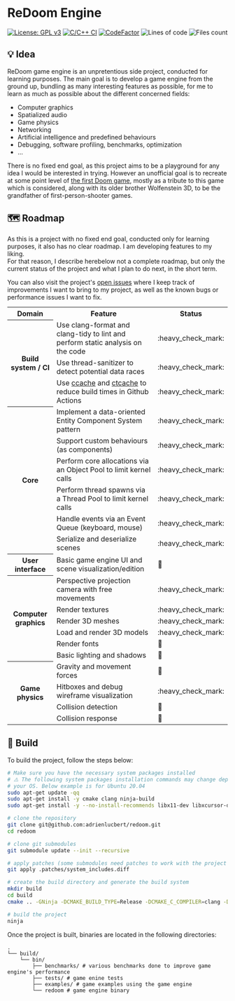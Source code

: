 # ReDoom Engine

[![License: GPL v3](https://img.shields.io/badge/License-GPL%20v3-blue.svg)](http://www.gnu.org/licenses/gpl-3.0)
[![C/C++ CI](https://github.com/adrienlucbert/redoom/actions/workflows/main.yml/badge.svg)](https://github.com/adrienlucbert/redoom/actions/workflows/main.yml)
[![CodeFactor](https://www.codefactor.io/repository/github/adrienlucbert/redoom/badge?s=ab605ed6ac504fc638d3fc42ff109336e4cb4d84)](https://www.codefactor.io/repository/github/adrienlucbert/redoom)
![Lines of code](https://img.shields.io/tokei/lines/github/adrienlucbert/redoom)
![Files count](https://img.shields.io/github/directory-file-count/adrienlucbert/redoom)

## 💡 Idea

ReDoom game engine is an unpretentious side project, conducted for learning
purposes. The main goal is to develop a game engine from the ground up, bundling
as many interesting features as possible, for me to learn as much as possible
about the different concerned fields:

- Computer graphics
- Spatialized audio
- Game physics
- Networking
- Artificial intelligence and predefined behaviours
- Debugging, software profiling, benchmarks, optimization
- ...

There is no fixed end goal, as this project aims to be a playground for any idea
I would be interested in trying. However an unofficial goal is to recreate at
some point level of [the first Doom game](https://en.wikipedia.org/wiki/Doom_(1993_video_game)),
mostly as a tribute to this game which is considered, along with its older
brother Wolfenstein 3D, to be the grandfather of first-person-shooter games.

## 🗺️ Roadmap

As this is a project with no fixed end goal, conducted only for learning
purposes, it also has no clear roadmap. I am developing features to my liking.  
For that reason, I describe herebelow not a complete roadmap, but only the
current status of the project and what I plan to do next, in the short term.

You can also visit the project's [open issues](https://github.com/adrienlucbert/redoom/issues)
where I keep track of improvements I want to bring to my project, as well as the
known bugs or performance issues I want to fix.

<table style="margin:0;width:100%">
  <tr>
    <th>Domain</th>
    <th>Feature</th>
    <th>Status</th>
  </tr>

  <th rowspan=4>Build system / CI</th>
  <tr>
    <td>Use clang-format and clang-tidy to lint and perform static analysis on the code</td>
    <td title="done">:heavy_check_mark:</td>
  </tr>
  <tr>
    <td>Use thread-sanitizer to detect potential data races</td>
    <td title="done">:heavy_check_mark:</td>
  </tr>
  <tr>
    <td>Use <a href="https://github.com/ccache/ccache">ccache</a> and <a href="https://github.com/matus-chochlik/ctcache">ctcache</a> to reduce build times in Github Actions</td>
    <td title="done">:heavy_check_mark:</td>
  </tr>

  <th rowspan=7>Core</th>
  <tr>
    <td>Implement a data-oriented Entity Component System pattern</td>
    <td title="done">:heavy_check_mark:</td>
  </tr>
  <tr>
    <td>Support custom behaviours (as components)</td>
    <td title="done">:heavy_check_mark:</td>
  </tr>
  <tr>
    <td>Perform core allocations via an Object Pool to limit kernel calls</td>
    <td title="done">:heavy_check_mark:</td>
  </tr>
  <tr>
    <td>Perform thread spawns via a Thread Pool to limit kernel calls</td>
    <td title="done">:heavy_check_mark:</td>
  </tr>
  <tr>
    <td>Handle events via an Event Queue (keyboard, mouse)</td>
    <td title="done">:heavy_check_mark:</td>
  </tr>
  <tr>
    <td>Serialize and deserialize scenes</td>
    <td title="done">:heavy_check_mark:</td>
  </tr>

  <th rowspan=2>User interface</th>
  <tr>
    <td>Basic game engine UI and scene visualization/edition</td>
    <td title="planned">📅</td>
  </tr>

  <th rowspan=7>Computer graphics</th>
  <tr>
    <td>Perspective projection camera with free movements</td>
    <td title="done">:heavy_check_mark:</td>
  </tr>
  <tr>
    <td>Render textures</td>
    <td title="done">:heavy_check_mark:</td>
  </tr>
  <tr>
    <td>Render 3D meshes</td>
    <td title="done">:heavy_check_mark:</td>
  </tr>
  <tr>
    <td>Load and render 3D models</td>
    <td title="done">:heavy_check_mark:</td>
  </tr>
  <tr>
    <td>Render fonts</td>
    <td title="planned">📅</td>
  </tr>
  <tr>
    <td>Basic lighting and shadows</td>
    <td title="planned">📅</td>
  </tr>

  <th rowspan=5>Game physics</th>
  <tr>
    <td>Gravity and movement forces</td>
    <td title="planned">📅</td>
  </tr>
  <tr>
    <td>Hitboxes and debug wireframe visualization</td>
    <td title="done">:heavy_check_mark:</td>
  </tr>
  <tr>
    <td>Collision detection</td>
    <td title="planned">📅</td>
  </tr>
  <tr>
    <td>Collision response</td>
    <td title="planned">📅</td>
  </tr>
  <!--
    <td title="planned">📅</td>
    <td title="in progress">🚧</td>
    <td title="done">:heavy_check_mark:</td>
  -->
</table>

## 🔨 Build

To build the project, follow the steps below:

```sh
# Make sure you have the necessary system packages installed
# ⚠️ The following system packages installation commands may change depending on 
# your OS. Below example is for Ubuntu 20.04
sudo apt-get update -qq
sudo apt-get install -y cmake clang ninja-build
sudo apt-get install -y --no-install-recommends libx11-dev libxcursor-dev libxrandr-dev libxinerama-dev libxi-dev libxext-dev libxfixes-dev libgl1-mesa-dev

# clone the repository
git clone git@github.com:adrienlucbert/redoom.git
cd redoom

# clone git submodules
git submodule update --init --recursive

# apply patches (some submodules need patches to work with the project's build system
git apply .patches/system_includes.diff

# create the build directory and generate the build system
mkdir build
cd build
cmake .. -GNinja -DCMAKE_BUILD_TYPE=Release -DCMAKE_C_COMPILER=clang -DCMAKE_CXX_COMPILER=clang++

# build the project
ninja
```

Once the project is built, binaries are located in the following directories:
```
.
└── build/
    └── bin/
        ├── benchmarks/ # various benchmarks done to improve game engine's performance
        ├── tests/ # game enine tests
        ├── examples/ # game examples using the game engine
        └── redoom # game engine binary
```
